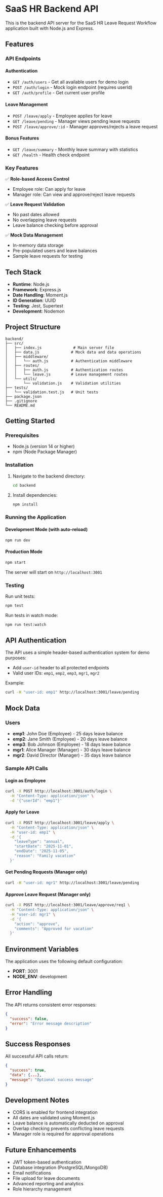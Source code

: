 # SaaS HR Backend API

This is the backend API server for the SaaS HR Leave Request Workflow application built with Node.js and Express.

## Features

### API Endpoints

#### Authentication
- `GET /auth/users` - Get all available users for demo login
- `POST /auth/login` - Mock login endpoint (requires userId)
- `GET /auth/profile` - Get current user profile

#### Leave Management
- `POST /leave/apply` - Employee applies for leave
- `GET /leave/pending` - Manager views pending leave requests
- `POST /leave/approve/:id` - Manager approves/rejects a leave request

#### Bonus Features
- `GET /leave/summary` - Monthly leave summary with statistics
- `GET /health` - Health check endpoint

### Key Features

✅ **Role-based Access Control**
- Employee role: Can apply for leave
- Manager role: Can view and approve/reject leave requests

✅ **Leave Request Validation**
- No past dates allowed
- No overlapping leave requests
- Leave balance checking before approval

✅ **Mock Data Management**
- In-memory data storage
- Pre-populated users and leave balances
- Sample leave requests for testing

## Tech Stack

- **Runtime**: Node.js
- **Framework**: Express.js
- **Date Handling**: Moment.js
- **ID Generation**: UUID
- **Testing**: Jest, Supertest
- **Development**: Nodemon

## Project Structure

```
backend/
├── src/
│   ├── index.js              # Main server file
│   ├── data.js              # Mock data and data operations
│   ├── middleware/
│   │   └── auth.js          # Authentication middleware
│   ├── routes/
│   │   ├── auth.js          # Authentication routes
│   │   └── leave.js         # Leave management routes
│   └── utils/
│       └── validation.js    # Validation utilities
├── tests/
│   └── validation.test.js   # Unit tests
├── package.json
├── .gitignore
└── README.md
```

## Getting Started

### Prerequisites

- Node.js (version 14 or higher)
- npm (Node Package Manager)

### Installation

1. Navigate to the backend directory:
   ```bash
   cd backend
   ```

2. Install dependencies:
   ```bash
   npm install
   ```

### Running the Application

#### Development Mode (with auto-reload)
```bash
npm run dev
```

#### Production Mode
```bash
npm start
```

The server will start on `http://localhost:3001`

### Testing

Run unit tests:
```bash
npm test
```

Run tests in watch mode:
```bash
npm run test:watch
```

## API Authentication

The API uses a simple header-based authentication system for demo purposes:

- Add `user-id` header to all protected endpoints
- Valid user IDs: `emp1`, `emp2`, `emp3`, `mgr1`, `mgr2`

Example:
```bash
curl -H "user-id: emp1" http://localhost:3001/leave/pending
```

## Mock Data

### Users
- **emp1**: John Doe (Employee) - 25 days leave balance
- **emp2**: Jane Smith (Employee) - 20 days leave balance  
- **emp3**: Bob Johnson (Employee) - 18 days leave balance
- **mgr1**: Alice Manager (Manager) - 30 days leave balance
- **mgr2**: David Director (Manager) - 35 days leave balance

### Sample API Calls

#### Login as Employee
```bash
curl -X POST http://localhost:3001/auth/login \
  -H "Content-Type: application/json" \
  -d '{"userId": "emp1"}'
```

#### Apply for Leave
```bash
curl -X POST http://localhost:3001/leave/apply \
  -H "Content-Type: application/json" \
  -H "user-id: emp1" \
  -d '{
    "leaveType": "annual",
    "startDate": "2025-11-01",
    "endDate": "2025-11-05",
    "reason": "Family vacation"
  }'
```

#### Get Pending Requests (Manager only)
```bash
curl -H "user-id: mgr1" http://localhost:3001/leave/pending
```

#### Approve Leave Request (Manager only)
```bash
curl -X POST http://localhost:3001/leave/approve/req1 \
  -H "Content-Type: application/json" \
  -H "user-id: mgr1" \
  -d '{
    "action": "approve",
    "comments": "Approved for vacation"
  }'
```

## Environment Variables

The application uses the following default configuration:
- **PORT**: 3001
- **NODE_ENV**: development

## Error Handling

The API returns consistent error responses:
```json
{
  "success": false,
  "error": "Error message description"
}
```

## Success Responses

All successful API calls return:
```json
{
  "success": true,
  "data": {...},
  "message": "Optional success message"
}
```

## Development Notes

- CORS is enabled for frontend integration
- All dates are validated using Moment.js
- Leave balance is automatically deducted on approval
- Overlap checking prevents conflicting leave requests
- Manager role is required for approval operations

## Future Enhancements

- JWT token-based authentication
- Database integration (PostgreSQL/MongoDB)
- Email notifications
- File upload for leave documents
- Advanced reporting and analytics
- Role hierarchy management